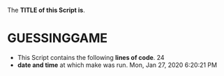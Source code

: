 The **TITLE of this Script is**.
# GUESSINGGAME
- This Script  contains the following **lines of code**.
24
- **date and time** at which make was run.
Mon, Jan 27, 2020  6:20:21 PM
